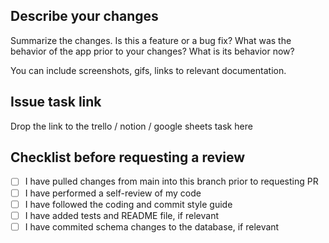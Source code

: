 ## Describe your changes
Summarize the changes. Is this a feature or a bug fix? What was the behavior of the
app prior to your changes? What is its behavior now?

You can include screenshots, gifs, links to relevant documentation.

## Issue task link
Drop the link to the trello / notion / google sheets task here

## Checklist before requesting a review
- [ ] I have pulled changes from main into this branch prior to requesting PR
- [ ] I have performed a self-review of my code
- [ ] I have followed the coding and commit style guide
- [ ] I have added tests and README file, if relevant
- [ ] I have commited schema changes to the database, if relevant
